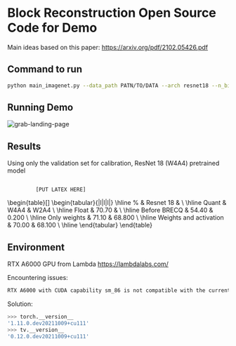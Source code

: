 # Block Reconstruction Open Source Code for Demo
Main ideas based on this paper: https://arxiv.org/pdf/2102.05426.pdf


## Command to run

```bash
python main_imagenet.py --data_path PATN/TO/DATA --arch resnet18 --n_bits_w 4 --channel_wise --n_bits_a 4 --act_quant --test_before_calibration
```
## Running Demo

![grab-landing-page](https://github.com/mike-zyz/BRECQ/Pictures/ezgif.com-gif-maker.gif)

## Results

Using only the validation set for calibration, ResNet 18 (W4A4) pretrained model

```{=latex}

         [PUT LATEX HERE]      
```

\begin{table}[]
\begin{tabular}{|l|l|l|}
\hline
\%                     & Resnet 18 &        \\ \hline
Quant                  & W4A4      & W2A4   \\ \hline
Float                  & 70.70     &        \\ \hline
Before BRECQ           & 54.40     & 0.200  \\ \hline
Only weights           & 71.10     & 68.800 \\ \hline
Weights and activation & 70.00     & 68.100 \\ \hline
\end{tabular}
\end{table}


## Environment

RTX A6000 GPU from Lambda https://lambdalabs.com/

Encountering issues: 
```bash
RTX A6000 with CUDA capability sm_86 is not compatible with the current PyTorch installation.
```
Solution:
```bash
>>> torch.__version__
'1.11.0.dev20211009+cu111'
>>> tv.__version__
'0.12.0.dev20211009+cu111'
```